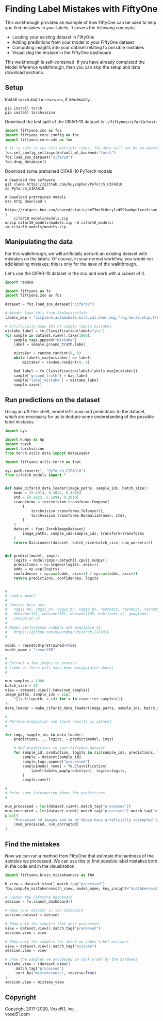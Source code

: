 # Finding Label Mistakes with FiftyOne

This walkthrough provides an example of how FiftyOne can be used to help you
find mistakes in your labels. It covers the following concepts:

-   Loading your existing dataset in FiftyOne
-   Adding predictions from your model to your FiftyOne dataset
-   Computing insights into your dataset relating to possible mistakes
-   Visualizing the mistake in the FiftyOne dashboard

This walkthrough is self-contained. If you have already completed the Model
Inference walkthrough, then you can skip the setup and data download sections.

## Setup

Install `torch` and `torchvision`, if necessary:

```
pip install torch
pip install torchvision
```

Download the test split of the CIFAR-10 dataset to `~/fiftyone/cifar10/test`:

```py
import fiftyone.zoo as foz
import fiftyone.core.config as foc
import fiftyone.core.odm as foo

# It is safe to run this multiple times; the data will not be re-downloaded
foc.set_config_settings(default_ml_backend="torch")
foz.load_zoo_dataset("cifar10")
foo.drop_database()
```

Download some pretrained CIFAR-10 PyTorch models

```
# Download the software
git clone https://github.com/huyvnphan/PyTorch_CIFAR10
cd PyTorch_CIFAR10

# Download pretrained models
eta http download \
    https://rutgers.box.com/shared/static/hm73mc6t8ncy1z499fwukpn1xes9rswe.zip \
    cifar10_models/models.zip
unzip cifar10_models/models.zip -d cifar10_models/
rm cifar10_models/models.zip
```

## Manipulating the data

For this walkthrough, we will artificially perturb an existing dataset with
mistakes on the labels. Of course, in your normal workflow, you would not add
labeling mistakes; this is only for the sake of the walkthrough.

Let's use the CIFAR-10 dataset in the zoo and work with a subset of it.

```py
import random

import fiftyone as fo
import fiftyone.zoo as foz

dataset = foz.load_zoo_dataset("cifar10")

# @todo: load this from ZooDatasetInfo
labels_map = "airplane,automobile,bird,cat,deer,dog,frog,horse,ship,truck".split(",")

# Artificially make 10% of sample labels mistakes
mistake_label = fo.Classification(label="yes")
for sample in dataset.view().take(1000):
    sample.tags.append("mistake")
    label = sample.ground_truth.label

    mistaker = random.randint(0, 9)
    while labels_map[mistaker] == label:
        mistaker = random.randint(0, 9)

    bad_label = fo.Classification(label=labels_map[mistaker])
    sample["ground_truth"] = bad_label
    sample["label_mistake"] = mistake_label
    sample.save()
```

## Run predictions on the dataset

Using an off-the-shelf, model let's now add predictions to the dataset, which
are necessary for us to deduce some understanding of the possible label
mistakes.

```py
import sys

import numpy as np
import torch
import torchvision
from torch.utils.data import DataLoader

import fiftyone.utils.torch as fout

sys.path.insert(1, "PyTorch_CIFAR10")
from cifar10_models import *


def make_cifar10_data_loader(image_paths, sample_ids, batch_size):
    mean = [0.4914, 0.4822, 0.4465]
    std = [0.2023, 0.1994, 0.2010]
    transforms = torchvision.transforms.Compose(
        [
            torchvision.transforms.ToTensor(),
            torchvision.transforms.Normalize(mean, std),
        ]
    )
    dataset = fout.TorchImageDataset(
        image_paths, sample_ids=sample_ids, transform=transforms
    )
    return DataLoader(dataset, batch_size=batch_size, num_workers=4)


def predict(model, imgs):
    logits = model(imgs).detach().cpu().numpy()
    predictions = np.argmax(logits, axis=1)
    odds = np.exp(logits)
    confidences = np.max(odds, axis=1) / np.sum(odds, axis=1)
    return predictions, confidences, logits


#
# Load a model
#
# Choices here are:
#   vgg11_bn, vgg13_bn, vgg16_bn, vgg19_bn, resnet18, resnet34, resnet50
#   densenet121, densenet161, densenet169, mobilenet_v2, googlenet
#   inception_v3
#
# Model performance numbers are available at:
#   https://github.com/huyvnphan/PyTorch_CIFAR10
#

model = resnet50(pretrained=True)
model_name = "resnet50"

#
# Extract a few images to process
# (some of these will have been manipulated above)
#

num_samples = 1000
batch_size = 20
view = dataset.view().take(num_samples)
image_paths, sample_ids = zip(
    *[(s.filepath, s.id) for s in view.iter_samples()]
)
data_loader = make_cifar10_data_loader(image_paths, sample_ids, batch_size)

#
# Perform prediction and store results in dataset
#

for imgs, sample_ids in data_loader:
    predictions, _, logits_ = predict(model, imgs)

    # Add predictions to your FiftyOne dataset
    for sample_id, prediction, logits in zip(sample_ids, predictions, logits_):
        sample = dataset[sample_id]
        sample.tags.append("processed")
        sample[model_name] = fo.Classification(
            label=labels_map[prediction], logits=logits,
        )
        sample.save()

#
# Print some information about the predictions
#

num_processed = len(dataset.view().match_tag("processed"))
num_corrupted = len(dataset.view().match_tag("processed").match_tag("mistake"))
print(
    "Processed %d images and %d of these have artificially corrupted labels" %
    (num_processed, num_corrupted)
)
```

## Find the mistakes

Now we can run a method from FiftyOne that estimate the hardness of the samples
we processed. We can use this to find possible label mistakes both in the code
and in the visualization.

```py
import fiftyone.brain.mistakenness as fbm

h_view = dataset.view().match_tag("processed")
fbm.compute_mistakenness(h_view, model_name, key_insight="mistakenness")

# Launch the FiftyOne dashboard
session = fo.launch_dashboard()

# Open your dataset in the dashboard
session.dataset = dataset

# Show only the samples that were processed
view = dataset.view().match_tag("processed")
session.view = view

# Show only the samples for which we added label mistakes
view = dataset.view().match_tag("mistake")
session.view = view

# Show the samples we processed in rank order by the hardness
mistake_view = (dataset.view()
    .match_tag("processed")
    .sort_by("mistakenness", reverse=True)
)
session.view = mistake_view
```

## Copyright

Copyright 2017-2020, Voxel51, Inc.<br> voxel51.com
